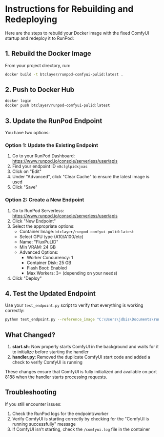 # Instructions for Rebuilding and Redeploying

Here are the steps to rebuild your Docker image with the fixed ComfyUI startup and redeploy it to RunPod:

## 1. Rebuild the Docker Image

From your project directory, run:

```bash
docker build -t btclayer/runpod-comfyui-pulid:latest .
```

## 2. Push to Docker Hub

```bash
docker login
docker push btclayer/runpod-comfyui-pulid:latest
```

## 3. Update the RunPod Endpoint

You have two options:

### Option 1: Update the Existing Endpoint

1. Go to your RunPod Dashboard: <https://www.runpod.io/console/serverless/user/apis>
2. Find your endpoint ID `v8clglpidxjxas`
3. Click on "Edit"
4. Under "Advanced", click "Clear Cache" to ensure the latest image is used
5. Click "Save"

### Option 2: Create a New Endpoint

1. Go to RunPod Serverless: <https://www.runpod.io/console/serverless/user/apis>
2. Click "New Endpoint"
3. Select the appropriate options:
   - Container Image: `btclayer/runpod-comfyui-pulid:latest`
   - Select GPU type (A10/A100/etc)
   - Name: "FluxPuLID"
   - Min VRAM: 24 GB
   - Advanced Options:
     - Worker Concurrency: 1
     - Container Disk: 25 GB
     - Flash Boot: Enabled
     - Max Workers: 3+ (depending on your needs)
4. Click "Deploy"

## 4. Test the Updated Endpoint

Use your `test_endpoint.py` script to verify that everything is working correctly:

```bash
python test_endpoint.py --reference_image "C:\Users\jdbis\Documents\runpod-fluxpulid-serveless\image (42).png" --prompt "woman on a sea beach"
```

## What Changed?

1. **start.sh**: Now properly starts ComfyUI in the background and waits for it to initialize before starting the handler
2. **handler.py**: Removed the duplicate ComfyUI start code and added a check to verify ComfyUI is running

These changes ensure that ComfyUI is fully initialized and available on port 8188 when the handler starts processing requests.

## Troubleshooting

If you still encounter issues:

1. Check the RunPod logs for the endpoint/worker
2. Verify ComfyUI is starting correctly by checking for the "ComfyUI is running successfully" message
3. If ComfyUI isn't starting, check the `/comfyui.log` file in the container
